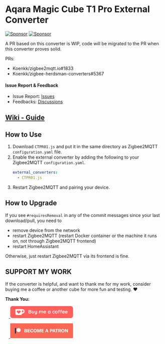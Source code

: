 # Aqara Magic Cube T1 Pro External Converter 
[![Sponsor](https://img.shields.io/badge/Sponsor-ko--fi-ff5e5b)](https://ko-fi.com/jjpro)
[![Sponsor](https://img.shields.io/badge/Sponsor-patreon-brightgreen)](https://patreon.com/jjpro)

A PR based on this converter is WIP, code will be migrated to the PR when this converter proves solid. 

PRs: 
- Koenkk/zigbee2mqtt.io#1833
- Koenkk/zigbee-herdsman-converters#5367

#### Issue Report & Feedback

 - Issue Report: [Issues](https://github.com/JJPro/CTP-R01-converter/issues)
 - Feedbacks: [Discussions](https://github.com/JJPro/CTP-R01-converter/discussions)

## [Wiki - Guide](https://github.com/JJPro/CTP-R01-converter/wiki)

## How to Use

1. Download `CTPR01.js` and put it in the same directory as Zigbee2MQTT `configuration.yaml` file. 
2. Enable the external converter by adding the following to your Zigbee2MQTT `configuration.yaml`. 
    ```yml
    external_converters:
      - CTPR01.js
    ```
3. Restart Zigbee2MQTT and pairing your device.

## How to Upgrade

If you see `#requiresRemoval` in any of the commit messages since your last download/pull, you need to 
- remove device from the network 
- restart Zigbee2MQTT (restart Docker container or the machine it runs on, not through Zigbee2MQTT frontend)
- restart HomeAssistant

Otherwise, just restart Zigbee2MQTT via its frontend is fine.


## SUPPORT MY WORK

If the converter is helpful, and want to thank me for my work, consider buying me a coffee or another cube for more fun and testing. ❤️

**Thank You:**

<p>
  &nbsp;&nbsp;&nbsp;<a href="https://ko-fi.com/jjpro">
    <img src="assets/124lxlp-0.webp" width=200 />
  </a>
</p>
<p>
  &nbsp;&nbsp;&nbsp;<a href="https://patreon.com/jjpro">
    <img src="assets/124lx7c-0.jpg" width=200 />
  </a>
</p>